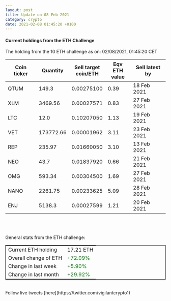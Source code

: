 ```yaml
---
layout: post
title: Update on 08 Feb 2021
category: crypto
date: 2021-02-08 01:45:20 +0100
---
```

<!-- Global site tag (gtag.js) - Google Analytics -->
<script async src="https://www.googletagmanager.com/gtag/js?id=UA-103831149-5"></script>
<script>
  window.dataLayer = window.dataLayer || [];
  function gtag(){dataLayer.push(arguments);}
  gtag('js', new Date());

  gtag('config', 'UA-103831149-5');
</script>


#### Current holdings from the ETH Challenge

The holding from the 10 ETH challenge as on: 02/08/2021, 01:45:20 CET

|Coin ticker|Quantity|Sell target<br>coin/ETH|Eqv ETH<br>value|Sell latest by|
|-----------|--------|-----------|-----------|--------------|
QTUM|149.3|  0.00275100|0.39|18 Feb 2021|
XLM|3469.56|  0.00027571|0.83|27 Feb 2021|
LTC|12.0|  0.10207050|1.13|19 Feb 2021|
VET|173772.66|  0.00001962|3.11|23 Feb 2021|
REP|235.97|  0.01660050|3.10|13 Feb 2021|
NEO|43.7|  0.01837920|0.66|21 Feb 2021|
OMG|593.34|  0.00304500|1.69|27 Feb 2021|
NANO|2261.75|  0.00233625|5.09|28 Feb 2021|
ENJ|5138.3|  0.00027599|1.21|20 Feb 2021|

<br>
<br>
<br>
General stats from the ETH challenge:

<table style="border:1px solid black;margin-left:auto;margin-right:auto;">
	<tbody>
	<tr>
		<td>Current ETH holding</td>
		<td>     17.21 ETH</td>
	</tr>
	<tr>
		<td>Overall change of ETH</td>
		<td><font color="green">+72.09%</font></td>
	</tr>
	<tr>
		<td>Change in last week</td>
		<td><font color="green">+5.90%</font></td>
	</tr>
	<tr>
		<td>Change in last month</td>
		<td><font color="green">+29.92%</font></td>
	</tr>
	</tbody>
</table>

<br>
Follow live tweets [here](https://twitter.com/vigilantcrypto1)
<br>
<br>